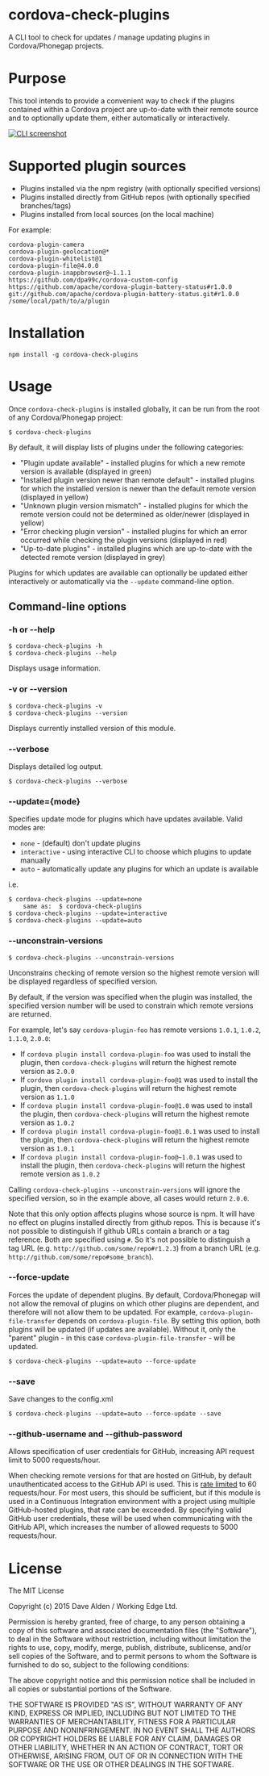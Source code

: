 cordova-check-plugins
=====================

A CLI tool to check for updates / manage updating plugins in Cordova/Phonegap projects.

# Purpose

This tool intends to provide a convenient way to check if the plugins contained within a Cordova project are up-to-date with their remote source and to optionally update them, either automatically or interactively.

[![CLI screenshot](https://raw.githubusercontent.com/dpa99c/cordova-check-plugins/master/screenshot/1.thumb.jpg)](https://raw.githubusercontent.com/dpa99c/cordova-check-plugins/master/screenshot/1.jpg)

# Supported plugin sources

- Plugins installed via the npm registry (with optionally specified versions)
- Plugins installed directly from GitHub repos (with optionally specified branches/tags)
- Plugins installed from local sources (on the local machine)

For example:

    cordova-plugin-camera
    cordova-plugin-geolocation@*
    cordova-plugin-whitelist@1
    cordova-plugin-file@4.0.0
    cordova-plugin-inappbrowser@~1.1.1
    https://github.com/dpa99c/cordova-custom-config
    https://github.com/apache/cordova-plugin-battery-status#r1.0.0
    git://github.com/apache/cordova-plugin-battery-status.git#r1.0.0
    /some/local/path/to/a/plugin

# Installation

    npm install -g cordova-check-plugins

# Usage

Once `cordova-check-plugins` is installed globally, it can be run from the root of any Cordova/Phonegap project:

    $ cordova-check-plugins

By default, it will display lists of plugins under the following categories:

- "Plugin update available" - installed plugins for which a new remote version is available (displayed in green)
- "Installed plugin version newer than remote default" - installed plugins for which the installed version is newer than the default remote version (displayed in yellow)
- "Unknown plugin version mismatch" - installed plugins for which the remote version could not be determined as older/newer (displayed in yellow)
- "Error checking plugin version" - installed plugins for which an error occurred while checking the plugin versions (displayed in red)
- "Up-to-date plugins" - installed plugins which are up-to-date with the detected remote version (displayed in grey)

Plugins for which updates are available can optionally be updated either interactively or automatically via the `--update` command-line option.

## Command-line options

### -h or --help

    $ cordova-check-plugins -h
    $ cordova-check-plugins --help

Displays usage information.

### -v or --version

    $ cordova-check-plugins -v
    $ cordova-check-plugins --version

Displays currently installed version of this module.

### --verbose

Displays detailed log output.

    $ cordova-check-plugins --verbose

### --update={mode}

Specifies update mode for plugins which have updates available. Valid modes are:

- `none` - (default) don't update plugins
- `interactive` - using interactive CLI to choose which plugins to update manually
- `auto` - automatically update any plugins for which an update is available

i.e.

    $ cordova-check-plugins --update=none
        same as:  $ cordova-check-plugins
    $ cordova-check-plugins --update=interactive
    $ cordova-check-plugins --update=auto

### --unconstrain-versions

    $ cordova-check-plugins --unconstrain-versions

Unconstrains checking of remote version so the highest remote version will be displayed regardless of specified version.

By default, if the version was specified when the plugin was installed, the specified version number will be used to constrain which remote versions are returned.

For example, let's say `cordova-plugin-foo` has remote versions `1.0.1`, `1.0.2`, `1.1.0`, `2.0.0`:
- If `cordova plugin install cordova-plugin-foo` was used to install the plugin, then `cordova-check-plugins` will return the highest remote version as `2.0.0`
- If `cordova plugin install cordova-plugin-foo@1` was used to install the plugin, then `cordova-check-plugins` will return the highest remote version as `1.1.0`
- If `cordova plugin install cordova-plugin-foo@1.0` was used to install the plugin, then `cordova-check-plugins` will return the highest remote version as `1.0.2`
- If `cordova plugin install cordova-plugin-foo@1.0.1` was used to install the plugin, then `cordova-check-plugins` will return the highest remote version as `1.0.1`
- If `cordova plugin install cordova-plugin-foo@~1.0.1` was used to install the plugin, then `cordova-check-plugins` will return the highest remote version as `1.0.2`

Calling `cordova-check-plugins --unconstrain-versions` will ignore the specified version, so in the example above, all cases would return `2.0.0`.

Note that this only option affects plugins whose source is npm.
It will have no effect on plugins installed directly from github repos.
This is because it's not possible to distinguish if github URLs contain a branch or a tag reference. Both are specified using `#`.
So it's not possible to distinguish a tag URL (e.g. `http://github.com/some/repo#r1.2.3`) from a branch URL (e.g. `http://github.com/some/repo#some_branch`).

### --force-update

Forces the update of dependent plugins.
By default, Cordova/Phonegap will not allow the removal of plugins on which other plugins are dependent, and therefore will not allow them to be updated.
For example, `cordova-plugin-file-transfer` depends on `cordova-plugin-file`.
By setting this option, both plugins will be updated (if updates are available).
Without it, only the "parent" plugin - in this case `cordova-plugin-file-transfer` - will be updated.

    $ cordova-check-plugins --update=auto --force-update

### --save

Save changes to the config.xml

    $ cordova-check-plugins --update=auto --force-update --save

### --github-username and --github-password

Allows specification of user credentials for GitHub, increasing API request limit to 5000 requests/hour.

When checking remote versions for that are hosted on GitHub, by default unauthenticated access to the GitHub API is used.
This is [rate limited](https://developer.github.com/v3/#rate-limiting) to 60 requests/hour.
For most users, this should be sufficient, but if this module is used in a Continuous Integration environment with a project using multiple GitHub-hosted plugins, that rate can be exceeded.
By specifying valid GitHub user credentials, these will be used when communicating with the GitHub API, which increases the number of allowed requests to 5000 requests/hour.

License
================

The MIT License

Copyright (c) 2015 Dave Alden / Working Edge Ltd.

Permission is hereby granted, free of charge, to any person obtaining a copy
of this software and associated documentation files (the "Software"), to deal
in the Software without restriction, including without limitation the rights
to use, copy, modify, merge, publish, distribute, sublicense, and/or sell
copies of the Software, and to permit persons to whom the Software is
furnished to do so, subject to the following conditions:

The above copyright notice and this permission notice shall be included in
all copies or substantial portions of the Software.

THE SOFTWARE IS PROVIDED "AS IS", WITHOUT WARRANTY OF ANY KIND, EXPRESS OR
IMPLIED, INCLUDING BUT NOT LIMITED TO THE WARRANTIES OF MERCHANTABILITY,
FITNESS FOR A PARTICULAR PURPOSE AND NONINFRINGEMENT. IN NO EVENT SHALL THE
AUTHORS OR COPYRIGHT HOLDERS BE LIABLE FOR ANY CLAIM, DAMAGES OR OTHER
LIABILITY, WHETHER IN AN ACTION OF CONTRACT, TORT OR OTHERWISE, ARISING FROM,
OUT OF OR IN CONNECTION WITH THE SOFTWARE OR THE USE OR OTHER DEALINGS IN
THE SOFTWARE.
